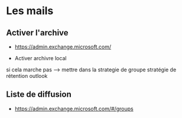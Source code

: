 # Les mails

## Activer l'archive

- https://admin.exchange.microsoft.com/

- Activer archivre local

si cela marche pas --> mettre dans la strategie de groupe
stratégie de rétention outlook


## Liste de diffusion

- https://admin.exchange.microsoft.com/#/groups

